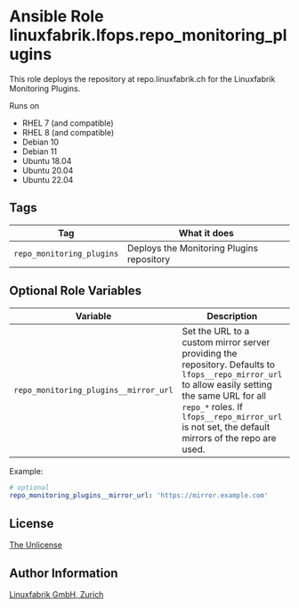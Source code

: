 # Ansible Role linuxfabrik.lfops.repo_monitoring_plugins

This role deploys the repository at repo.linuxfabrik.ch for the Linuxfabrik Monitoring Plugins.

Runs on

* RHEL 7 (and compatible)
* RHEL 8 (and compatible)
* Debian 10
* Debian 11
* Ubuntu 18.04
* Ubuntu 20.04
* Ubuntu 22.04


## Tags

| Tag                       | What it does                              |
| ---                       | ------------                              |
| `repo_monitoring_plugins` | Deploys the Monitoring Plugins repository |


## Optional Role Variables

| Variable | Description | Default Value |
| -------- | ----------- | ------------- |
| `repo_monitoring_plugins__mirror_url` | Set the URL to a custom mirror server providing the repository. Defaults to `lfops__repo_mirror_url` to allow easily setting the same URL for all `repo_*` roles. If `lfops__repo_mirror_url` is not set, the default mirrors of the repo are used. | `'{{ lfops__repo_mirror_url | default("") }}'` |

Example:
```yaml
# optional
repo_monitoring_plugins__mirror_url: 'https://mirror.example.com'
```


## License

[The Unlicense](https://unlicense.org/)


## Author Information

[Linuxfabrik GmbH, Zurich](https://www.linuxfabrik.ch)
